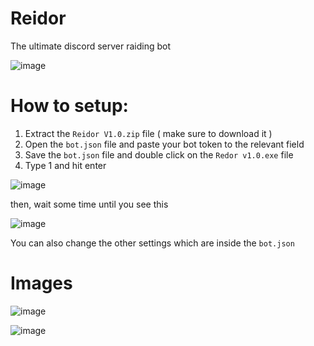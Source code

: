 # Reidor
The ultimate discord server raiding bot

![image](https://user-images.githubusercontent.com/36286877/130355177-1e4af2f9-9de8-414e-a49e-b20b64bc9093.png)

# How to setup:
1. Extract the `Reidor V1.0.zip` file ( make sure to download it )
2. Open the `bot.json` file and paste your bot token to the relevant field
3. Save the `bot.json` file and double click on the `Redor v1.0.exe` file
4. Type 1 and hit enter

![image](https://user-images.githubusercontent.com/36286877/130354872-ef4a329c-3568-4b2e-beb9-9c60414598f2.png)

then, wait some time until you see this

![image](https://user-images.githubusercontent.com/36286877/130354912-f733bf54-44d4-4a3d-9b19-e396646eff41.png)

You can also change the other settings which are inside the `bot.json`


# Images

![image](https://user-images.githubusercontent.com/36286877/130355042-03037bb8-439d-472c-b709-673d03b054bf.png)

![image](https://user-images.githubusercontent.com/36286877/130355081-a4a01bcf-a2fd-438b-8352-89cf3215198a.png)


